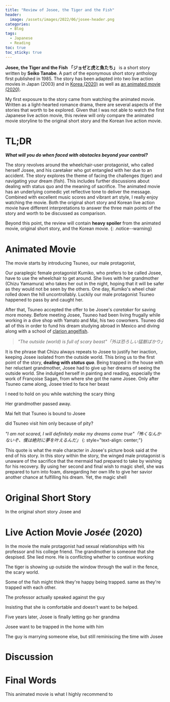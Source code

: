 ```yaml
---
title: "Review of Josee, the Tiger and the Fish"
header:
  image: /assets/images/2022/06/josee-header.png
categories:
  - Blog
tags:
  - Japanese
  - Reading
toc: true
toc_sticky: true
---
```

**Josee, the Tiger and the Fish 「ジョゼと虎と魚たち」** is a short story written by **Seiko Tanabe**. A part of the eponymous short story anthology first published in 1985. The story has been adapted into two live action movies in Japan (2003) and in [Korea (2020)](https://en.wikipedia.org/wiki/Jos%C3%A9e_(film)) as well as [an animated movie (2020)](https://en.wikipedia.org/wiki/Josee,_the_Tiger_and_the_Fish_(2020_film)).

My first exposure to the story came from watching the animated movie. Written as a light-hearted romance drama, there are several aspects of the stories that worth to be explored. Given that I was not able to watch the first Japanese live action movie, this review will only compare the animated movie storyline to the original short story and the Korean live action movie.

# TL;DR
_**What will you do when faced with obstacles beyond your control?**_

The story revolves around the wheelchair-user protagonist, who called herself Josee, and his caretaker who got entangled with her due to an accident. The story explores the theme of facing the challenges (tiger) and navigating your dream (fish). This includes further discussions about dealing with status quo and the meaning of sacrifice. The animated movie has an underlying comedic yet reflective tone to deliver the message. Combined with excellent music scores and vibrant art style, I really enjoy watching the movie. Both the original short story and Korean live action movie have different interpretations to answer the three main points of the story and worth to be discussed as comparison.

Beyond this point, the review will contain **heavy spoiler** from the animated movie, original short story, and the Korean movie.
{: .notice--warning}

# Animated Movie
The movie starts by introducing Tsuneo, our male protagonist, 

Our paraplegic female protagonist Kumiko, who prefers to be called Josee, have to use the wheelchair to get around. She lives with her grandmother (Chizu Yamamura) who takes her out in the night, hoping that it will be safer as they would not be seen by the others. One day, Kumiko's wheel chair rolled down the hill uncontrollably. Luckily our male protagonist Tsuneo happened to pass by and caught her.

After that, Tsuneo accepted the offer to be Josee's _caretaker_ for saving more money. Before meeting Josee, Tsuneo had been living frugally while working in a dive shop with Yamato and Mai, his two coworkers. Tsuneo did all of this in order to fund his dream studying abroad in Mexico and diving along with a school of [clarion angelfish](https://en.wikipedia.org/wiki/Clarion_angelfish).

> _"The outside (world) is full of scary beast"「外は恐ろしい猛獣ばかり」_

It is the phrase that Chizu always repeats to Josee to justify her inaction, keeping Josee isolated from the outside world. This bring us to the first point of the story, **dealing with _status quo_**. Being trapped in the house with her reluctant grandmother, Josee had to give up her dreams of seeing the outside world. She indulged herself in painting and reading, especially the work of Françoise Sagan, from where she got the name Josee. Only after Tsuneo came along, Josee tried to face her beast

I need to hold on you while watching the  scary thing

Her grandmother passed away.

Mai felt that Tsuneo is bound to Josee

did Tsuneo visit him only because of pity?

_"I am not scared, I will definitely make my dreams come true"「怖くなんかないぞ、僕は絶対に夢を叶えるんだ」_
{: style="text-align: center;"}

This quote is what the male character in Josee's picture book said at the end of his story. In this story within the story, the winged male protagonist is unaware of the sacrifice that the mermaid had prepared to take by wishing for his recovery. By using her second and final wish to magic shell, she was prepared to turn into foam, disregarding her own life to give her savior another chance at fulfilling his dream. Yet, the magic shell

# Original Short Story
In the original short story Josee and

# Live Action Movie *Josée* (2020)
In the movie the male protagonist had sexual relationships with his professor and his college friend.
The grandmother is someone that she despised.
She lied more.
He is conflicting whether to continue working

The tiger is showing up outside the window through the wall in the fence, the scary world.

Some of the fish might think they're happy being trapped. same as they're trapped with each other.

The professor actually speaked against the guy

Insisting that she is comfortable and doesn't want to be helped.

Five years later, Josee is finally letting go her grandma

Josee want to be trapped in the home with him

The guy is marrying someone else, but still reminiscing the time with Josee

# Discussion

# Final Words
This animated movie is what I highly recommend to

